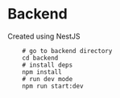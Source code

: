 # Backend

Created using NestJS

```
    # go to backend directory
    cd backend
    # install deps
    npm install
    # run dev mode
    npm run start:dev
```
